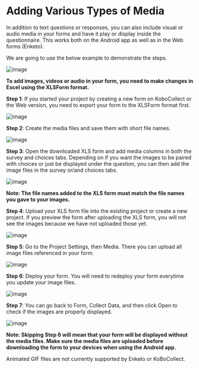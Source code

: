 # Adding Various Types of Media

In addition to text questions or responses, you can also include visual or audio media in your forms and have it play or display inside the questionnaire. This works both on the Android app as well as in the Web forms (Enketo). 

We are going to use the below example to demonstrate the steps.

![image](/images/media/example.gif)

**To add images, videos or audio in your form, you need to make changes in Excel using the XLSForm format.** 

**Step 1**: If you started your project by creating a new form on KoboCollect or the Web version, you need to export your form to the XLSForm format first.

![image](/images/media/download_xls.gif)

**Step 2**: Create the media files and save them with short file names. 

![image](/images/media/media_file.gif)

**Step 3**: Open the downloaded XLS form and add media columns in both the survey and choices tabs. Depending on if you want the images to be paired with choices or just be displayed under the question, you can then add the image files in the survey or/and choices tabs.

![image](/images/media/media.gif)

**Note: The file names added to the XLS form must match the file names you gave to your images.**

**Step 4**: Upload your XLS form file into the existing project or create a new project. If you preview the form after uploading the XLS form, you will not see the images because we have not uploaded those yet. 

![image](/images/media/upload_xls.gif)

**Step 5**: Go to the Project Settings, then Media. There you can upload all image files referenced in your form.

![image](/images/media/setting.gif)

**Step 6**: Deploy your form. You will need to redeploy your form everytime you update your image files.

![image](/images/media/deploy.gif)

**Step 7**: You can go back to Form, Collect Data, and then click Open to check if the images are properly displayed. 

![image](/images/media/upload_image.gif)

**Note: Skipping Step 6 will mean that your form will be displayed without the media files. Make sure the media files are uploaded before downloading the form to your devices when using the Android app.** 

Animated GIF files are not currently supported by Enketo or KoBoCollect.
